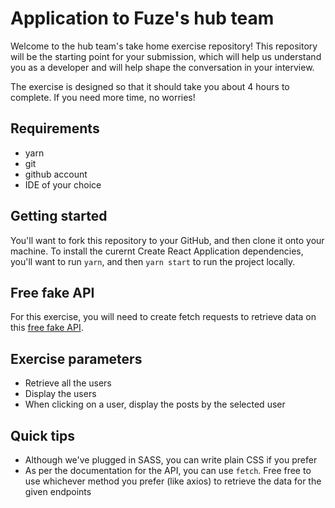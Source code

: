 # Application to Fuze's hub team

Welcome to the hub team's take home exercise repository! This repository will be the starting point for your submission, which will help us understand you as a developer and will help shape the conversation in your interview.

The exercise is designed so that it should take you about 4 hours to complete. If you need more time, no worries!

## Requirements

- yarn
- git
- github account
- IDE of your choice

## Getting started

You'll want to fork this repository to your GitHub, and then clone it onto your machine. To install the curernt Create React Application dependencies, you'll want to run `yarn`, and then `yarn start` to run the project locally.

## Free fake API

For this exercise, you will need to create fetch requests to retrieve data on this [free fake API](https://jsonplaceholder.typicode.com/).

## Exercise parameters

- Retrieve all the users
- Display the users
- When clicking on a user, display the posts by the selected user

## Quick tips

- Although we've plugged in SASS, you can write plain CSS if you prefer
- As per the documentation for the API, you can use `fetch`. Free free to use whichever method you prefer (like axios) to retrieve the data for the given endpoints
